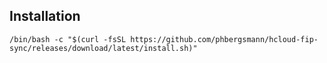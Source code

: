 ## Installation

```
/bin/bash -c "$(curl -fsSL https://github.com/phbergsmann/hcloud-fip-sync/releases/download/latest/install.sh)"
```
